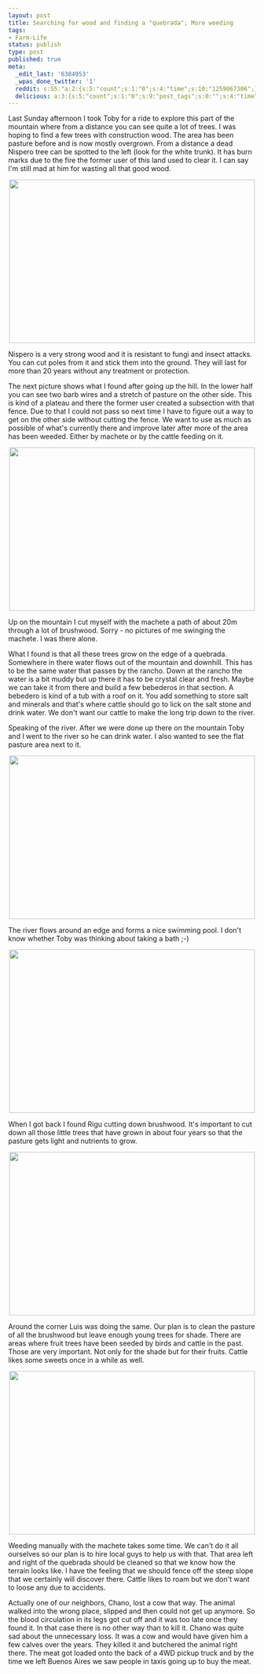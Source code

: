 ```yaml
---
layout: post
title: Searching for wood and finding a "quebrada"; More weeding
tags:
- Farm-Life
status: publish
type: post
published: true
meta:
  _edit_last: '6384953'
  _wpas_done_twitter: '1'
  reddit: s:55:"a:2:{s:5:"count";s:1:"0";s:4:"time";s:10:"1259067306";}";
  delicious: a:3:{s:5:"count";s:1:"0";s:9:"post_tags";s:0:"";s:4:"time";s:10:"1261364271";}
---
```

Last Sunday afternoon I took Toby for a ride to explore this part of the mountain where from a distance you can see quite a lot of trees. I was hoping to find a few trees with construction wood. The area has been pasture before and is now mostly overgrown. From a distance a dead Nispero tree can be spotted to the left (look for the white trunk). It has burn marks due to the fire the former user of this land used to clear it. I can say I'm still mad at him for wasting all that good wood.

<a href="http://www.flickr.com/photos/34665899@N00/4110862067" title="View '' on Flickr.com"><div style="text-align:center;"><img src="http://farm3.static.flickr.com/2552/4110862067_66bf97a767.jpg" alt="" border="0" width="500" height="332" /></div></a>

Nispero is a very strong wood and it is resistant to fungi and insect attacks. You can cut poles from it and stick them into the ground. They will last for more than 20 years without any treatment or protection.

The next picture shows what I found after going up the hill. In the lower half you can see two barb wires and a stretch of pasture on the other side. This is kind of a plateau and there the former user created a subsection with that fence. Due to that I could not pass so next time I have to figure out a way to get on the other side without cutting the fence. We want to use as much as possible of what's currently there and improve later after more of the area has been weeded. Either by machete or by the cattle feeding on it.

<a href="http://www.flickr.com/photos/34665899@N00/4110871675" title="View '' on Flickr.com"><div style="text-align:center;"><img src="http://farm3.static.flickr.com/2561/4110871675_4d0787ac97.jpg" alt="" border="0" width="500" height="332" /></div></a>

Up on the mountain I cut myself with the machete a path of about 20m through a lot of brushwood. Sorry - no pictures of me swinging the machete. I was there alone.

What I found is that all these trees grow on the edge of a quebrada. Somewhere in there water flows out of the mountain and downhill. This has to be the same water that passes by the rancho. Down at the rancho the water is a bit muddy but up there it has to be crystal clear and fresh. Maybe we can take it from there and build a few bebederos in that section. A bebedero is kind of a tub with a roof on it. You add something to store salt and minerals and that's where cattle should go to lick on the salt stone and drink water. We don't want our cattle to make the long trip down to the river.

Speaking of the river. After we were done up there on the mountain Toby and I went to the river so he can drink water. I also wanted to see the flat pasture area next to it.

<a href="http://www.flickr.com/photos/34665899@N00/4110877163" title="View '' on Flickr.com"><div style="text-align:center;"><img src="http://farm3.static.flickr.com/2664/4110877163_df4ec00037.jpg" alt="" border="0" width="500" height="332" /></div></a>

The river flows around an edge and forms a nice swimming pool. I don't know whether Toby was thinking about taking a bath ;-)

<a href="http://www.flickr.com/photos/34665899@N00/4111645176" title="View '' on Flickr.com"><div style="text-align:center;"><img src="http://farm3.static.flickr.com/2486/4111645176_a41568e23e.jpg" alt="" border="0" width="500" height="332" /></div></a>

When I got back I found Rigu cutting down brushwood. It's important to cut down all those little trees that have grown in about four years so that the pasture gets light and nutrients to grow.

<a href="http://www.flickr.com/photos/34665899@N00/4111641378" title="View '' on Flickr.com"><div style="text-align:center;"><img src="http://farm3.static.flickr.com/2681/4111641378_0b75934768.jpg" alt="" border="0" width="500" height="332" /></div></a>

Around the corner Luis was doing the same. Our plan is to clean the pasture of all the brushwood but leave enough young trees for shade. There are areas where fruit trees have been seeded by birds and cattle in the past. Those are very important. Not only for the shade but for their fruits. Cattle likes some sweets once in a while as well.

<a href="http://www.flickr.com/photos/34665899@N00/4110873707" title="View '' on Flickr.com"><div style="text-align:center;"><img src="http://farm3.static.flickr.com/2713/4110873707_39d1757538.jpg" alt="" border="0" width="500" height="332" /></div></a>

Weeding manually with the machete takes some time. We can't do it all ourselves so our plan is to hire local guys to help us with that. That area left and right of the quebrada should be cleaned so that we know how the terrain looks like. I have the feeling that we should fence off the steep slope that we certainly will discover there. Cattle likes to roam but we don't want to loose any due to accidents.

Actually one of our neighbors, Chano, lost a cow that way. The animal walked into the wrong place, slipped and then could not get up anymore. So the blood circulation in its legs got cut off and it was too late once they found it. In that case there is no other way than to kill it. Chano was quite sad about the unnecessary loss. It was a cow and would have given him a few calves over the years. They killed it and butchered the animal right there. The meat got loaded onto the back of a 4WD pickup truck and by the time we left Buenos Aires we saw people in taxis going up to buy the meat.
